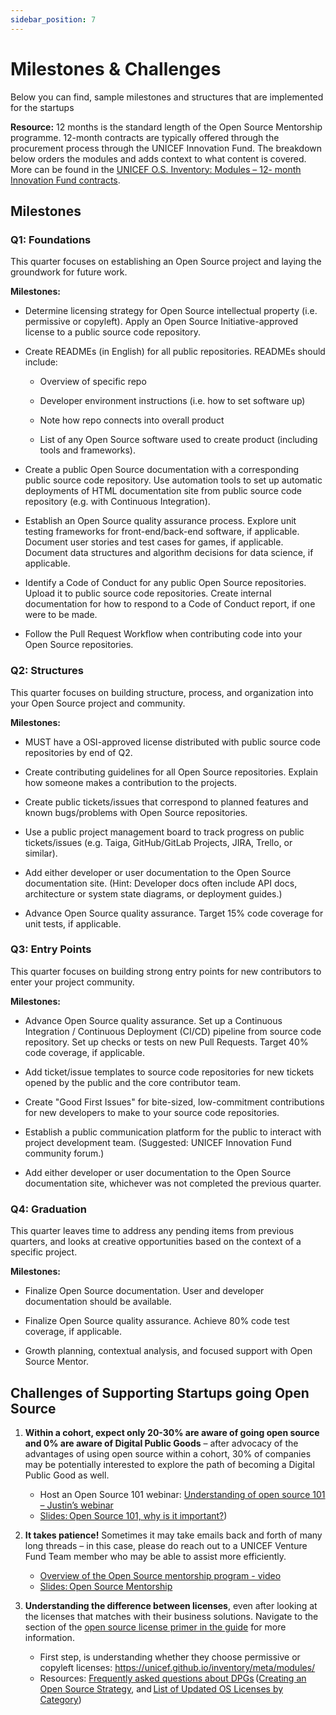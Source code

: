 ```yaml
---
sidebar_position: 7
---
```


# Milestones & Challenges

Below you can find, sample milestones and structures that are implemented for the startups

**Resource:** 12 months is the standard length of the Open Source Mentorship programme. 12-month contracts are typically offered through the procurement process through the UNICEF Innovation Fund. The breakdown below orders the modules and adds context to what content is covered.  More can be found in the [UNICEF O.S. Inventory: Modules – 12- month Innovation Fund contracts](https://unicef.github.io/inventory/meta/mentorship/modules/#program).

## Milestones

### Q1: Foundations
This quarter focuses on establishing an Open Source project and laying the groundwork for future work.

**Milestones:**

* Determine licensing strategy for Open Source intellectual property (i.e. permissive or copyleft). Apply an Open Source Initiative-approved license to a public source code repository.

* Create READMEs (in English) for all public repositories. READMEs should include:

   * Overview of specific repo

   * Developer environment instructions (i.e. how to set software up)

   * Note how repo connects into overall product

   * List of any Open Source software used to create product (including tools and frameworks).

* Create a public Open Source documentation with a corresponding public source code repository. Use automation tools to set up automatic deployments of HTML documentation site from public source code repository (e.g. with Continuous Integration).

* Establish an Open Source quality assurance process. Explore unit testing frameworks for front-end/back-end software, if applicable. Document user stories and test cases for games, if applicable. Document data structures and algorithm decisions for data science, if applicable.

* Identify a Code of Conduct for any public Open Source repositories. Upload it to public source code repositories. Create internal documentation for how to respond to a Code of Conduct report, if one were to be made.

* Follow the Pull Request Workflow when contributing code into your Open Source repositories.

### Q2: Structures
This quarter focuses on building structure, process, and organization into your Open Source project and community.

**Milestones:**

* MUST have a OSI-approved license distributed with public source code repositories by end of Q2.

* Create contributing guidelines for all Open Source repositories. Explain how someone makes a contribution to the projects.

* Create public tickets/issues that correspond to planned features and known bugs/problems with Open Source repositories.

* Use a public project management board to track progress on public tickets/issues (e.g. Taiga, GitHub/GitLab Projects, JIRA, Trello, or similar).

* Add either developer or user documentation to the Open Source documentation site. (Hint: Developer docs often include API docs, architecture or system state diagrams, or deployment guides.)

* Advance Open Source quality assurance. Target 15% code coverage for unit tests, if applicable.

### Q3: Entry Points
This quarter focuses on building strong entry points for new contributors to enter your project community.

**Milestones:**

* Advance Open Source quality assurance. Set up a Continuous Integration / Continuous Deployment (CI/CD) pipeline from source code repository. Set up checks or tests on new Pull Requests. Target 40% code coverage, if applicable.

* Add ticket/issue templates to source code repositories for new tickets opened by the public and the core contributor team.

* Create "Good First Issues" for bite-sized, low-commitment contributions for new developers to make to your source code repositories.

* Establish a public communication platform for the public to interact with project development team. (Suggested: UNICEF Innovation Fund community forum.)

* Add either developer or user documentation to the Open Source documentation site, whichever was not completed the previous quarter.

### Q4: Graduation 
This quarter leaves time to address any pending items from previous quarters, and looks at creative opportunities based on the context of a specific project.

**Milestones:**

* Finalize Open Source documentation. User and developer documentation should be available.

* Finalize Open Source quality assurance. Achieve 80% code test coverage, if applicable.

* Growth planning, contextual analysis, and focused support with Open Source Mentor.

## Challenges of Supporting Startups going Open Source

1. **Within a cohort, expect only 20-30% are aware of going open source and 0% are aware of Digital Public Goods** – after advocacy of the advantages of using open source within a cohort, 30% of companies may be potentially interested to explore the path of becoming a Digital Public Good as well.
   * Host an Open Source 101 webinar: [Understanding of open source 101 – Justin’s webinar](https://youtu.be/r9uZ5_pQodc)
   * [Slides: Open Source 101, why is it important?](https://docs.google.com/presentation/d/11TsgvcEFkr1V_mkekauvOdpMImYnZWMJsqN0X5-IC5I/edit))

2.  **It takes patience!**  Sometimes it may take emails back and forth of many long threads – in this case, please do reach out to a UNICEF Venture Fund Team member who may be able to assist more efficiently.
    * [Overview of the Open Source mentorship program - video](https://youtu.be/smfbTSzeoS0)
    * [Slides: Open Source Mentorship](https://docs.google.com/presentation/d/1QTQoAhCTDKGZto4rlL1AOp6p6GgEOJzNW6VzFDTslVg/edit#slide=id.g378b9093ea_0_0)

3.  **Understanding the difference between licenses**, even after looking at the licenses that matches with their business solutions.  Navigate to the section of the [open source license primer in the guide](open-source-licenses.md) for more information.
    * First step, is understanding whether they choose permissive or copyleft licenses: https://unicef.github.io/inventory/meta/modules/
    * Resources: [Frequently asked questions about DPGs](https://resources.digitalpublicgoods.net/) ([Creating an Open Source Strategy](https://www.linuxfoundation.org/en/resources/open-source-guides/setting-an-open-source-strategy/), and [List of Updated OS Licenses by Category](https://opensource.org/licenses/category))
